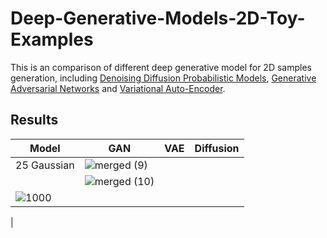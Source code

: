 # Deep-Generative-Models-2D-Toy-Examples

This is an comparison of different deep generative model for 2D samples generation, including [Denoising Diffusion Probabilistic Models](https://arxiv.org/abs/2006.11239), [Generative Adversarial Networks](https://arxiv.org/abs/1406.2661) and [Variational Auto-Encoder](https://arxiv.org/pdf/1312.6114.pdf). 

## Results
| Model     | GAN | VAE | Diffusion |
| ----------- | ----------- |----------- |----------- |
| 25 Gaussian      | ![merged (9)](https://github.com/Ryanfzhang/Deep-Generative-Models-2D-Toy-Examples/assets/150044070/cc16f38e-8e12-49cb-a39a-5cbe2ed8f72d=300x200)
     |![merged (10)](https://github.com/Ryanfzhang/Deep-Generative-Models-2D-Toy-Examples/assets/150044070/aee81f41-9875-4b47-8b54-2931701819a5)
|![1000](https://github.com/Ryanfzhang/Deep-Generative-Models-2D-Toy-Examples/assets/150044070/fcce77a2-83d6-474d-8b69-259898d903ea)
|

